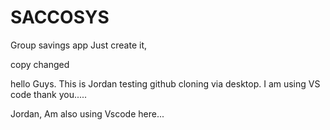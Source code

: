 # SACCOSYS
Group savings app
Just create it,

copy changed


hello Guys.
This is Jordan testing github cloning via desktop.
I am using VS code
thank you.....

Jordan, Am also using Vscode here...